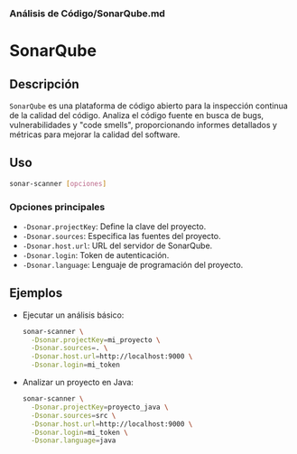 ### **Análisis de Código/SonarQube.md**

# SonarQube

## Descripción

`SonarQube` es una plataforma de código abierto para la inspección continua de la calidad del código. Analiza el código fuente en busca de bugs, vulnerabilidades y "code smells", proporcionando informes detallados y métricas para mejorar la calidad del software.

## Uso

```bash
sonar-scanner [opciones]
```

### Opciones principales

- `-Dsonar.projectKey`: Define la clave del proyecto.
- `-Dsonar.sources`: Especifica las fuentes del proyecto.
- `-Dsonar.host.url`: URL del servidor de SonarQube.
- `-Dsonar.login`: Token de autenticación.
- `-Dsonar.language`: Lenguaje de programación del proyecto.

## Ejemplos

- Ejecutar un análisis básico:

  ```bash
  sonar-scanner \
    -Dsonar.projectKey=mi_proyecto \
    -Dsonar.sources=. \
    -Dsonar.host.url=http://localhost:9000 \
    -Dsonar.login=mi_token
  ```

- Analizar un proyecto en Java:

  ```bash
  sonar-scanner \
    -Dsonar.projectKey=proyecto_java \
    -Dsonar.sources=src \
    -Dsonar.host.url=http://localhost:9000 \
    -Dsonar.login=mi_token \
    -Dsonar.language=java
  ```
